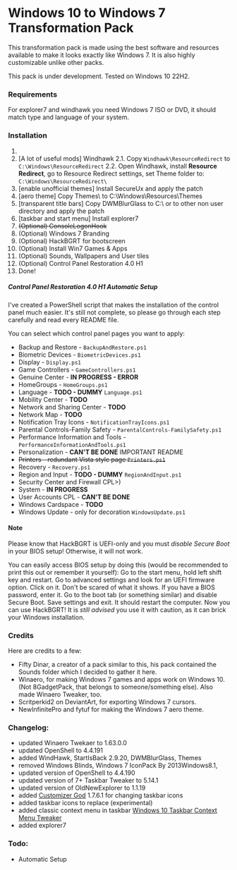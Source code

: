 # Windows 10 to Windows 7 Transformation Pack

This transformation pack is made using the best software and resources available to make it looks exactly like Windows 7. It is also highly customizable unlike other packs.

This pack is under development. Tested on Windows 10 22H2.

### Requirements
For explorer7 and windhawk you need Windows 7 ISO or DVD, it should match type and language of your system.

### Installation
1. 
2. [A lot of useful mods] Windhawk
2.1. Copy `Windhawk\ResourceRedirect` to `C:\Windows\ResourceRedirect`
2.2. Open Windhawk, install **Resource Redirect**, go to Resource Redirect settings, set Theme folder to: `C:\Windows\ResourceRedirect\`
3. [enable unofficial themes] Install SecureUx and apply the patch
4. [aero theme] Copy Themes\ to C:\Windows\Resources\Themes
5. [transparent title bars] Copy DWMBlurGlass to C:\ or to other non user directory and apply the patch 
6. [taskbar and start menu] Install explorer7 
7.  ~~(Optional) ConsoleLogonHook~~
8.  (Optional) Windows 7 Branding
9.  (Optional) HackBGRT for bootscreen
10. (Optional) Install Win7 Games & Apps
11. (Optional) Sounds, Wallpapers and User tiles
12. (Optional) Control Panel Restoration 4.0 H1
11. Done!

##### Control Panel Restoration 4.0 H1 Automatic Setup
I've created a PowerShell script that makes the installation of the control panel much easier. It's still not complete, so please go through each step carefully and read every README file.

You can select which control panel pages you want to apply: 
- Backup and Restore - `BackupAndRestore.ps1`
- Biometric Devices - `BiometricDevices.ps1`
- Display - `Display.ps1`
- Game Controllers - `GameControllers.ps1`
- Genuine Center - **IN PROGRESS - ERROR**
- HomeGroups - `HomeGroups.ps1`
- Language - **TODO - DUMMY** `Language.ps1`
- Mobility Center - **TODO**
- Network and Sharing Center - **TODO**
- Network Map  - **TODO**
- Notification Tray Icons  - `NotificationTrayIcons.ps1`
- Parental Controls-Family Safety - `ParentalControls-FamilySafety.ps1`
- Performance Information and Tools - `PerformanceInformationAndTools.ps1`
- Personalization - **CAN'T BE DONE** IMPORTANT README
- ~~Printers - redundant Vista style page `Printers.ps1`~~
- Recovery - `Recovery.ps1`
- Region and Input - **TODO - DUMMY** `RegionAndInput.ps1`
- Security Center and Firewall CPL>) 
- System - **IN PROGRESS**
- User Accounts CPL - **CAN'T BE DONE** 
- Windows Cardspace - **TODO**
- Windows Update - only for decoration `WindowsUpdate.ps1`

#### Note

Please know that HackBGRT is UEFI-only and you must *disable Secure Boot* in your BIOS setup! Otherwise, it will not work.

You can easily access BIOS setup by doing this (would be recommended to print this out or remember it yourself):
Go to the start menu, hold left shift key and restart. Go to advanced settings and look for an UEFI firmware option. Click on it.
Don't be scared of what it shows. If you have a BIOS password, enter it. Go to the boot tab (or something similar) and disable Secure Boot. Save settings and exit.
It should restart the computer. Now you can use HackBGRT! It is *still advised* you use it with caution, as it can brick your Windows installation.

### Credits
Here are credits to a few:  
- Fifty Dinar, a creator of a pack similar to this, his pack contained the Sounds folder which I decided to gather it here.  
- Winaero, for making Windows 7 games and apps work on Windows 10. (Not 8GadgetPack, that belongs to someone/something else). Also made Winaero Tweaker, too.
- Scritperkid2 on DeviantArt, for exporting Windows 7 cursors.
- NewInfinitePro and fytuf for making the Windows 7 aero theme.

### Changelog:
- updated Winaero Twekaer to 1.63.0.0
- updated OpenShell to 4.4.191
- added WindHawk, StartIsBack 2.9.20, DWMBlurGlass, Themes
- removed Windows Blinds, Windows 7 IconPack By 2013Windows8.1,
- updated version of OpenShell to 4.4.190
- updated version of 7+ Taskbar Tweaker to 5.14.1
- updated version of OldNewExplorer to 1.1.19
- added [Customizer God](https://www.door2windows.com/customizergod/) 1.7.6.1 for changing taskbar icons
- added taskbar icons to replace (experimental)
- added classic context menu in taskbar [Windows 10 Taskbar Context Menu Tweaker](https://www.askvg.com/tip-get-rid-of-dark-context-menu-in-windows-10-taskbar/)
- added explorer7

### Todo:
- Automatic Setup